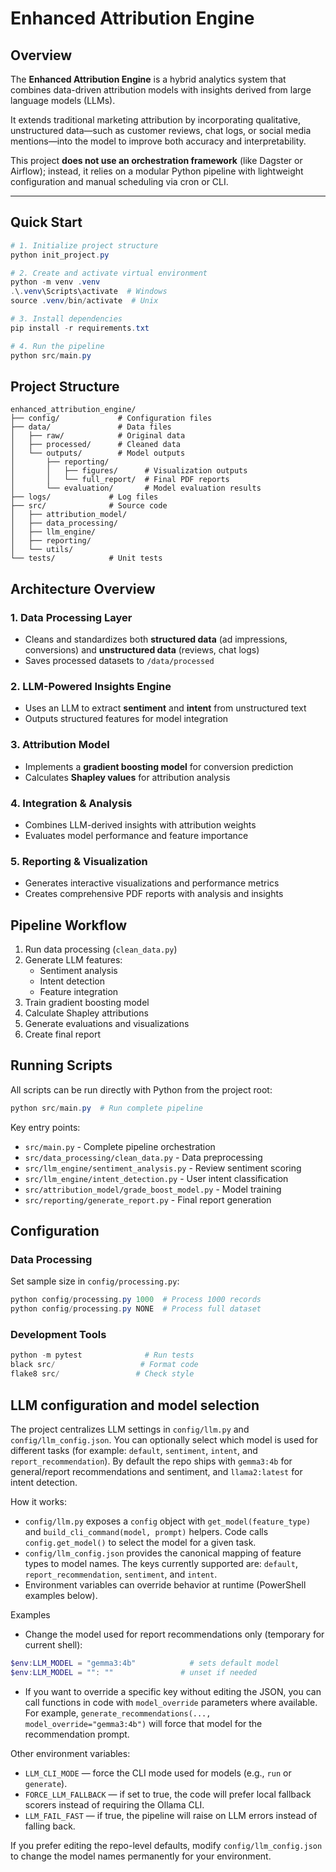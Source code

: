 # Enhanced Attribution Engine

## Overview
The **Enhanced Attribution Engine** is a hybrid analytics system that combines data-driven attribution models with insights derived from large language models (LLMs).  

It extends traditional marketing attribution by incorporating qualitative, unstructured data—such as customer reviews, chat logs, or social media mentions—into the model to improve both accuracy and interpretability.

This project **does not use an orchestration framework** (like Dagster or Airflow); instead, it relies on a modular Python pipeline with lightweight configuration and manual scheduling via cron or CLI.

---

## Quick Start

```powershell
# 1. Initialize project structure
python init_project.py

# 2. Create and activate virtual environment
python -m venv .venv
.\.venv\Scripts\activate  # Windows
source .venv/bin/activate  # Unix

# 3. Install dependencies
pip install -r requirements.txt

# 4. Run the pipeline
python src/main.py
```

## Project Structure

```
enhanced_attribution_engine/
├── config/             # Configuration files
├── data/               # Data files
│   ├── raw/            # Original data
│   ├── processed/      # Cleaned data
│   └── outputs/        # Model outputs
│       ├── reporting/
│       │   ├── figures/      # Visualization outputs
│       │   └── full_report/  # Final PDF reports
│       └── evaluation/       # Model evaluation results
├── logs/             # Log files
├── src/              # Source code
│   ├── attribution_model/
│   ├── data_processing/
│   ├── llm_engine/
│   ├── reporting/
│   └── utils/
└── tests/            # Unit tests
```

## Architecture Overview

### 1. Data Processing Layer
- Cleans and standardizes both **structured data** (ad impressions, conversions) and **unstructured data** (reviews, chat logs)
- Saves processed datasets to `/data/processed`

### 2. LLM-Powered Insights Engine
- Uses an LLM to extract **sentiment** and **intent** from unstructured text
- Outputs structured features for model integration

### 3. Attribution Model
- Implements a **gradient boosting model** for conversion prediction
- Calculates **Shapley values** for attribution analysis

### 4. Integration & Analysis
- Combines LLM-derived insights with attribution weights
- Evaluates model performance and feature importance

### 5. Reporting & Visualization
- Generates interactive visualizations and performance metrics
- Creates comprehensive PDF reports with analysis and insights

## Pipeline Workflow
1. Run data processing (`clean_data.py`)
2. Generate LLM features:
   - Sentiment analysis
   - Intent detection
   - Feature integration
3. Train gradient boosting model
4. Calculate Shapley attributions
5. Generate evaluations and visualizations
6. Create final report

## Running Scripts

All scripts can be run directly with Python from the project root:

```powershell
python src/main.py  # Run complete pipeline
```

Key entry points:
- `src/main.py` - Complete pipeline orchestration
- `src/data_processing/clean_data.py` - Data preprocessing
- `src/llm_engine/sentiment_analysis.py` - Review sentiment scoring
- `src/llm_engine/intent_detection.py` - User intent classification
- `src/attribution_model/grade_boost_model.py` - Model training
- `src/reporting/generate_report.py` - Final report generation

## Configuration

### Data Processing
Set sample size in `config/processing.py`:
```powershell
python config/processing.py 1000  # Process 1000 records
python config/processing.py NONE  # Process full dataset
```

### Development Tools
```powershell
python -m pytest              # Run tests
black src/                   # Format code
flake8 src/                 # Check style
```

## LLM configuration and model selection

The project centralizes LLM settings in `config/llm.py` and `config/llm_config.json`. You can optionally select which model is used for different tasks (for example: `default`, `sentiment`, `intent`, and `report_recommendation`). By default the repo ships with `gemma3:4b` for general/report recommendations and sentiment, and `llama2:latest` for intent detection.

How it works:
- `config/llm.py` exposes a `config` object with `get_model(feature_type)` and `build_cli_command(model, prompt)` helpers. Code calls `config.get_model()` to select the model for a given task.
- `config/llm_config.json` provides the canonical mapping of feature types to model names. The keys currently supported are: `default`, `report_recommendation`, `sentiment`, and `intent`.
- Environment variables can override behavior at runtime (PowerShell examples below).

Examples
- Change the model used for report recommendations only (temporary for current shell):

```powershell
$env:LLM_MODEL = "gemma3:4b"            # sets default model
$env:LLM_MODEL = "": ""               # unset if needed
```

- If you want to override a specific key without editing the JSON, you can call functions in code with `model_override` parameters where available. For example, `generate_recommendations(..., model_override="gemma3:4b")` will force that model for the recommendation prompt.

Other environment variables:
- `LLM_CLI_MODE` — force the CLI mode used for models (e.g., `run` or `generate`).
- `FORCE_LLM_FALLBACK` — if set to true, the code will prefer local fallback scorers instead of requiring the Ollama CLI.
- `LLM_FAIL_FAST` — if true, the pipeline will raise on LLM errors instead of falling back.

If you prefer editing the repo-level defaults, modify `config/llm_config.json` to change the model names permanently for your environment.